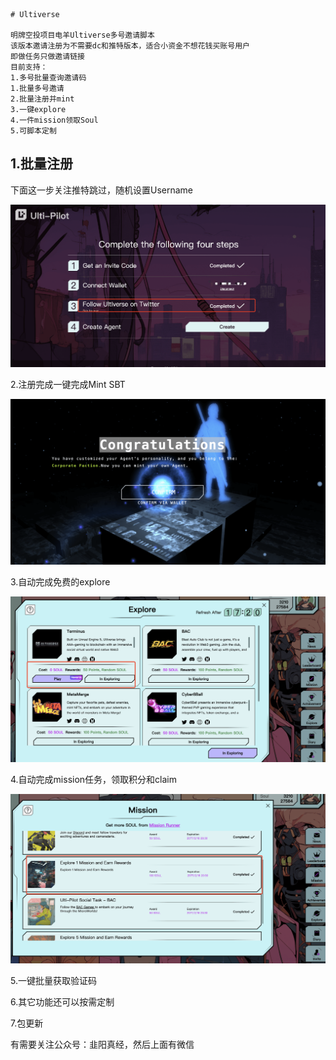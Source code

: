 ```推特
# Ultiverse

明牌空投项目电羊Ultiverse多号邀请脚本
该版本邀请注册为不需要dc和推特版本，适合小资金不想花钱买账号用户
即做任务只做邀请链接
目前支持：
1.多号批量查询邀请码
1.批量多号邀请
2.批量注册并mint
3.一键explore
4.一件mission领取Soul
5.可脚本定制

```



## 1.批量注册

下面这一步关注推特跳过，随机设置Username

![pGzc7H](https://raw.githubusercontent.com/91qkxs/tc/file/uPic/pGzc7H.png)

2.注册完成一键完成Mint SBT

![Hy4ywC](https://raw.githubusercontent.com/91qkxs/tc/file/uPic/Hy4ywC.png)

3.自动完成免费的explore

![yHHhFj](https://raw.githubusercontent.com/91qkxs/tc/file/uPic/yHHhFj.png)

4.自动完成mission任务，领取积分和claim

![lbacnd](https://raw.githubusercontent.com/91qkxs/tc/file/uPic/lbacnd.png)

5.一键批量获取验证码

6.其它功能还可以按需定制

7.包更新





有需要关注公众号：韭阳真经，然后上面有微信